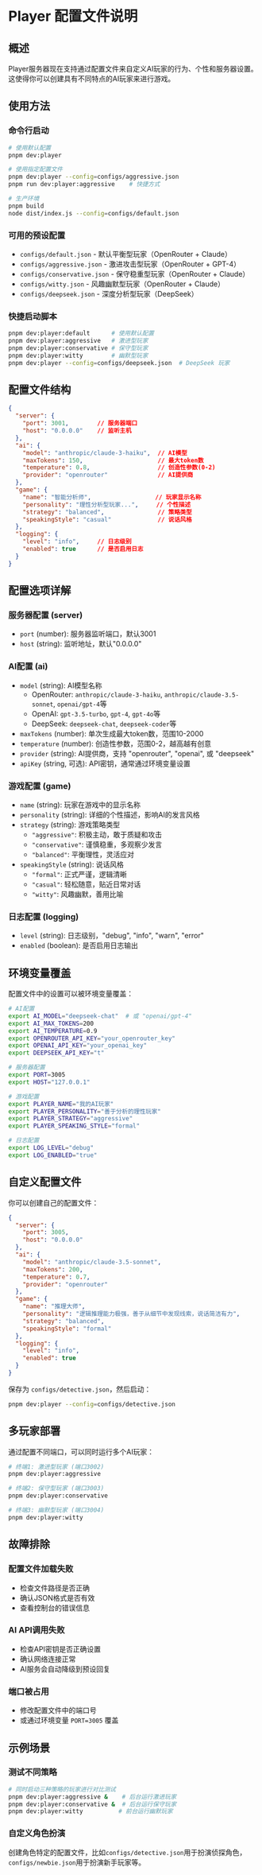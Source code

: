 # Player 配置文件说明

## 概述

Player服务器现在支持通过配置文件来自定义AI玩家的行为、个性和服务器设置。这使得你可以创建具有不同特点的AI玩家来进行游戏。

## 使用方法

### 命令行启动

```bash
# 使用默认配置
pnpm dev:player

# 使用指定配置文件
pnpm dev:player --config=configs/aggressive.json
pnpm run dev:player:aggressive    # 快捷方式

# 生产环境
pnpm build
node dist/index.js --config=configs/default.json
```

### 可用的预设配置

- `configs/default.json` - 默认平衡型玩家（OpenRouter + Claude）
- `configs/aggressive.json` - 激进攻击型玩家（OpenRouter + GPT-4）
- `configs/conservative.json` - 保守稳重型玩家（OpenRouter + Claude）
- `configs/witty.json` - 风趣幽默型玩家（OpenRouter + Claude）
- `configs/deepseek.json` - 深度分析型玩家（DeepSeek）

### 快捷启动脚本

```bash
pnpm dev:player:default      # 使用默认配置
pnpm dev:player:aggressive   # 激进型玩家
pnpm dev:player:conservative # 保守型玩家  
pnpm dev:player:witty        # 幽默型玩家
pnpm dev:player --config=configs/deepseek.json  # DeepSeek 玩家
```

## 配置文件结构

```json
{
  "server": {
    "port": 3001,        // 服务器端口
    "host": "0.0.0.0"    // 监听主机
  },
  "ai": {
    "model": "anthropic/claude-3-haiku",  // AI模型
    "maxTokens": 150,                     // 最大token数
    "temperature": 0.8,                   // 创造性参数(0-2)
    "provider": "openrouter"              // AI提供商
  },
  "game": {
    "name": "智能分析师",                  // 玩家显示名称
    "personality": "理性分析型玩家...",     // 个性描述
    "strategy": "balanced",               // 策略类型
    "speakingStyle": "casual"             // 说话风格
  },
  "logging": {
    "level": "info",     // 日志级别
    "enabled": true      // 是否启用日志
  }
}
```

## 配置选项详解

### 服务器配置 (server)

- `port` (number): 服务器监听端口，默认3001
- `host` (string): 监听地址，默认"0.0.0.0"

### AI配置 (ai)

- `model` (string): AI模型名称
  - OpenRouter: `anthropic/claude-3-haiku`, `anthropic/claude-3.5-sonnet`, `openai/gpt-4`等
  - OpenAI: `gpt-3.5-turbo`, `gpt-4`, `gpt-4o`等
  - DeepSeek: `deepseek-chat`, `deepseek-coder`等
- `maxTokens` (number): 单次生成最大token数，范围10-2000
- `temperature` (number): 创造性参数，范围0-2，越高越有创意
- `provider` (string): AI提供商，支持 "openrouter", "openai", 或 "deepseek"
- `apiKey` (string, 可选): API密钥，通常通过环境变量设置

### 游戏配置 (game)

- `name` (string): 玩家在游戏中的显示名称
- `personality` (string): 详细的个性描述，影响AI的发言风格
- `strategy` (string): 游戏策略类型
  - `"aggressive"`: 积极主动，敢于质疑和攻击
  - `"conservative"`: 谨慎稳重，多观察少发言
  - `"balanced"`: 平衡理性，灵活应对
- `speakingStyle` (string): 说话风格
  - `"formal"`: 正式严谨，逻辑清晰
  - `"casual"`: 轻松随意，贴近日常对话
  - `"witty"`: 风趣幽默，善用比喻

### 日志配置 (logging)

- `level` (string): 日志级别，"debug", "info", "warn", "error"
- `enabled` (boolean): 是否启用日志输出

## 环境变量覆盖

配置文件中的设置可以被环境变量覆盖：

```bash
# AI配置
export AI_MODEL="deepseek-chat"  # 或 "openai/gpt-4"
export AI_MAX_TOKENS=200
export AI_TEMPERATURE=0.9
export OPENROUTER_API_KEY="your_openrouter_key"
export OPENAI_API_KEY="your_openai_key"
export DEEPSEEK_API_KEY="t"

# 服务器配置
export PORT=3005
export HOST="127.0.0.1"

# 游戏配置
export PLAYER_NAME="我的AI玩家"
export PLAYER_PERSONALITY="善于分析的理性玩家"
export PLAYER_STRATEGY="aggressive"
export PLAYER_SPEAKING_STYLE="formal"

# 日志配置
export LOG_LEVEL="debug"
export LOG_ENABLED="true"
```

## 自定义配置文件

你可以创建自己的配置文件：

```json
{
  "server": {
    "port": 3005,
    "host": "0.0.0.0"
  },
  "ai": {
    "model": "anthropic/claude-3.5-sonnet",
    "maxTokens": 200,
    "temperature": 0.7,
    "provider": "openrouter"
  },
  "game": {
    "name": "推理大师",
    "personality": "逻辑推理能力极强，善于从细节中发现线索，说话简洁有力",
    "strategy": "balanced", 
    "speakingStyle": "formal"
  },
  "logging": {
    "level": "info",
    "enabled": true
  }
}
```

保存为 `configs/detective.json`，然后启动：

```bash
pnpm dev:player --config=configs/detective.json
```

## 多玩家部署

通过配置不同端口，可以同时运行多个AI玩家：

```bash
# 终端1: 激进型玩家 (端口3002)
pnpm dev:player:aggressive

# 终端2: 保守型玩家 (端口3003)  
pnpm dev:player:conservative

# 终端3: 幽默型玩家 (端口3004)
pnpm dev:player:witty
```

## 故障排除

### 配置文件加载失败
- 检查文件路径是否正确
- 确认JSON格式是否有效
- 查看控制台的错误信息

### AI API调用失败
- 检查API密钥是否正确设置
- 确认网络连接正常
- AI服务会自动降级到预设回复

### 端口被占用
- 修改配置文件中的端口号
- 或通过环境变量 `PORT=3005` 覆盖

## 示例场景

### 测试不同策略
```bash
# 同时启动三种策略的玩家进行对比测试
pnpm dev:player:aggressive &    # 后台运行激进玩家
pnpm dev:player:conservative &  # 后台运行保守玩家  
pnpm dev:player:witty          # 前台运行幽默玩家
```

### 自定义角色扮演
创建角色特定的配置文件，比如`configs/detective.json`用于扮演侦探角色，`configs/newbie.json`用于扮演新手玩家等。